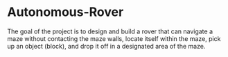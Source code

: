 # Autonomous-Rover
The goal of the project is to design and build a rover that can navigate a maze without contacting the maze walls, locate itself within the maze, pick up an object (block), and drop it off in a designated area of the maze.
